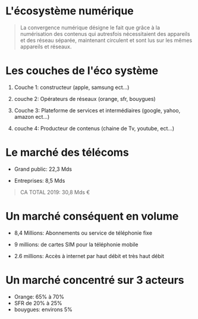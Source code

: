 # L'écosystème numérique

> La convergence numérique désigne le fait que grâce à la numérisation des contenus qui autresfois nécessitaient des appareils et des réseau séparée, maintenant circulent et sont lus sur les mêmes appareils et réseaux.

# Les couches de l'éco système
1. Couche 1: constructeur (apple, samsung ect...)

2. couche 2: Opérateurs de réseaux (orange, sfr, bouygues)

3. Couche 3: Plateforme de services et intermédiaires (google, yahoo, amazon ect...)

4. couche 4: Producteur de contenus (chaine de Tv, youtube, ect...)

# Le marché des télécoms

* Grand public: 22,3 Mds

* Entreprises: 8,5 Mds

> CA TOTAL 2019: 30,8 Mds €

# Un marché conséquent en volume

* 8,4 Millions: Abonnements ou service de téléphonie fixe

* 9 millions: de cartes SIM pour la téléphonie mobile

* 2.6 millions: Accès à internet par haut débit et très haut débit

# Un marché concentré sur 3 acteurs

- Orange: 65% à 70%
- SFR de 20% à 25%
- bouygues: environs 5%





